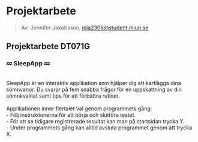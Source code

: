 # Projektarbete
> Av: Jennifer Jakobsson, jeja2306@student.miun.se

## Projektarbete DT071G

### 💤 SleepApp 💤

<br>
SleepApp är en interaktiv applikation som hjälper dig att kartlägga dina sömnvanor. Du svarar på fem snabba frågor för en uppskattning av din sömnkvalitet samt tips för att förbättra rutiner.
<br>
<br>
Applikationen inner flertalet val genom programmets gång:
<br>
- Följ instruktionerna för att börja och slutföra testet.
<br>
- För att se tidigare registrerade resultat kan man på startsidan trycka Y.
<br>
- Under programmets gång kan alltid avsluta programmet genom att trycka X.
